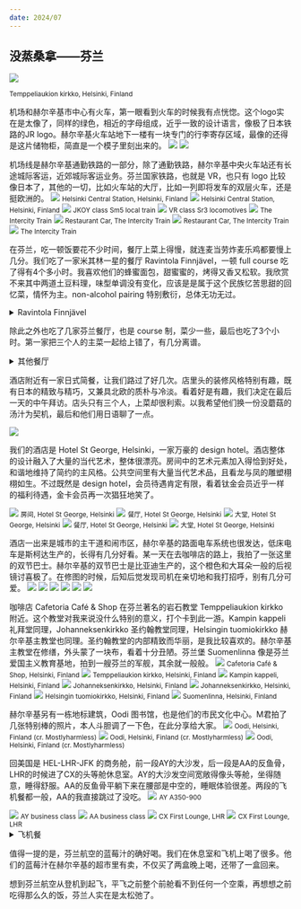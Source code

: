 ```yaml
---
date: 2024/07
---
```


## 没蒸桑拿——芬兰

<img src="https://s2.loli.net/2024/09/24/WdA5zEG1iDZh7xR.jpg"/>

<small>Temppeliaukion kirkko, Helsinki, Finland</small>

机场和赫尔辛基市中心有火车，第一眼看到火车的时候我有点恍惚。这个logo实在是太像了，同样的绿色，相近的字母组成，近乎一致的设计语言，像极了日本铁路的JR logo。赫尔辛基火车站地下一楼有一块专门的行李寄存区域，最像的还得是这片储物柜，简直是一个模子里刻出来的。
<img src="https://s2.loli.net/2024/09/25/gIERbJxzKMYih6k.jpg"/>
<img src="https://s2.loli.net/2024/09/25/9dnsJTUDaRiF2Aq.jpg"/>

机场线是赫尔辛基通勤铁路的一部分，除了通勤铁路，赫尔辛基中央火车站还有长途城际客运，近郊城际客运业务。芬兰国家铁路，也就是 VR，也只有 logo 比较像日本了，其他的一切，比如火车站的大厅，比如一列即将发车的双层火车，还是挺欧洲的。
<img src="https://s2.loli.net/2024/09/25/PclQHUIa8zojpAC.jpg"/>
<small>Helsinki Central Station, Helsinki, Finland</small>
<img src="https://s2.loli.net/2024/09/25/Y25FQ3MqKN9xwEk.jpg"/>
<small>Helsinki Central Station, Helsinki, Finland</small>
<img src="https://s2.loli.net/2024/09/25/Zvm1bfrdVD3NPOq.jpg"/>
<small>JKOY class Sm5 local train</small>
<img src="https://s2.loli.net/2024/09/25/NKaeXjscRdBZyqg.jpg"/>
<small>VR class Sr3 locomotives</small>
<img src="https://s2.loli.net/2024/09/25/MxleW1Bo6OfADsF.jpg"/>
<small>The Intercity Train</small>
<img src="https://s2.loli.net/2024/09/25/N7lGi9EufbgvdPS.jpg"/>
<small>Restaurant Car, The Intercity Train</small>
<img src="https://s2.loli.net/2024/09/25/kRA536qpCloya2i.jpg"/>
<small>Restaurant Car, The Intercity Train</small>
<img src="https://s2.loli.net/2024/09/25/WpH9xyQlSb8TLt6.jpg"/>
<small>The Intercity Train</small>

在芬兰，吃一顿饭要花不少时间，餐厅上菜上得慢，就连麦当劳炸麦乐鸡都要慢上几分。我们吃了一家米其林一星的餐厅 Ravintola Finnjävel，一顿 full course 吃了得有4个多小时。我喜欢他们的蜂蜜面包，甜蜜蜜的，烤得又香又松软。我欣赏不来其中两道土豆料理，味型单调没有变化，应该是是属于这个民族忆苦思甜的回忆菜，情怀为主。non-alcohol pairing 特别敷衍，总体无功无过。
<details>
<summary>Ravintola Finnjävel</summary>
<img src="https://s2.loli.net/2024/09/24/wcZO6JYQhS2IMBT.jpg"/>
<img src="https://s2.loli.net/2024/09/24/CDYAcg79kRaZFsP.jpg"/>
<img src="https://s2.loli.net/2024/09/24/U7s5VSKliF4cBXC.jpg"/>
<img src="https://s2.loli.net/2024/09/24/4bsvHVNcRCIxEqe.jpg"/>
<img src="https://s2.loli.net/2024/09/24/fEPRXwFUvQg9qN2.jpg"/>
<img src="https://s2.loli.net/2024/09/24/vbXry4ZiPhRtedc.jpg"/>
<img src="https://s2.loli.net/2024/09/24/NHwWiuEhnc48tFX.jpg"/>
<img src="https://s2.loli.net/2024/09/24/PXKxoQJV7Sh2qtC.jpg"/>
<img src="https://s2.loli.net/2024/09/24/TXqstVHBd92paWn.jpg"/>
<img src="https://s2.loli.net/2024/09/24/ROW8sNVj2Gd1YmT.jpg"/>
<img src="https://s2.loli.net/2024/09/24/9uHF8dsvIcqrPCp.jpg"/>
<img src="https://s2.loli.net/2024/09/24/Ngb5FW8ly3HxYST.jpg"/>
</details>

除此之外也吃了几家芬兰餐厅，也是 course 制，菜少一些，最后也吃了3个小时。第一家把三个人的主菜一起给上错了，有几分离谱。
<details>
<summary>其他餐厅</summary>

Ravintola KuuKuu
<img src="https://s2.loli.net/2024/09/24/hmF86LURfbonpGB.jpg"/>
<img src="https://s2.loli.net/2024/09/24/FCsXYMautlD3kQq.jpg"/>
<img src="https://s2.loli.net/2024/09/24/jADV2dI8kKRCBJT.jpg"/>

PASSIO Ravintola
<img src="https://s2.loli.net/2024/09/24/9UIfAmqoL4OpnDB.jpg"/>
<img src="https://s2.loli.net/2024/09/24/bytLGaU86DR95se.jpg"/>
<img src="https://s2.loli.net/2024/09/24/NyZ4jr7qauPfbId.jpg"/>
<img src="https://s2.loli.net/2024/09/24/OXSrj2tJUApMYT1.jpg"/>
<img src="https://s2.loli.net/2024/09/24/6BlMvgVGoQ1PaUH.jpg"/>

</details>

酒店附近有一家日式简餐，让我们路过了好几次。店里头的装修风格特别有趣，既有日本的精致与精巧，又兼具北欧的质朴与冷淡。看着好是有趣，我们决定在最后一天的中午拜访。店头只有三个人，上菜却很利索。以我希望他们换一份没蘑菇的汤汁为契机，最后和他们用日语聊了一点。

<img src="https://s2.loli.net/2024/09/24/D69HXKrg4CqvpPJ.jpg"/>

我们的酒店是 Hotel St George, Helsinki，一家万豪的 design hotel。酒店整体的设计融入了大量的当代艺术，整体很漂亮。房间中的艺术元素加入得恰到好处，和谐地维持了简约的主风格。公共空间里有大量当代艺术品，且看龙与凤的雕塑栩栩如生。不过既然是 design hotel，会员待遇肯定有限，看着钛金会员近乎一样的福利待遇，金卡会员再一次猖狂地笑了。

<img src="https://s2.loli.net/2024/09/24/eW9BqLYIXJkmucG.jpg"/>
<small>房间, Hotel St George, Helsinki</small>
<img src="https://s2.loli.net/2024/09/24/EIbiHGrWUCPncRh.jpg"/>
<small>餐厅, Hotel St George, Helsinki</small>
<img src="https://s2.loli.net/2024/09/24/Dog7waMjsLl4Hyt.jpg"/>
<small>大堂, Hotel St George, Helsinki</small>
<img src="https://s2.loli.net/2024/09/24/YKxye7TWcl8fEH4.jpg"/>
<small>餐厅, Hotel St George, Helsinki</small>
<img src="https://s2.loli.net/2024/09/24/pziNDSEH3kZagPs.jpg"/>
<small>大堂, Hotel St George, Helsinki</small>

酒店一出来是城市的主干道和闹市区，赫尔辛基的路面电车系统也很发达，低床电车是斯柯达生产的，长得有几分好看。某一天在去咖啡店的路上，我拍了一张这里的双节巴士。赫尔辛基的双节巴士是比亚迪生产的，这个橙色和大耳朵一般的后视镜讨喜极了。在修图的时候，后知后觉发现司机在亲切地和我打招呼，别有几分可爱。
<img src="https://s2.loli.net/2024/09/24/hQo1Aq7YHgBOX8E.jpg"/>
<img src="https://s2.loli.net/2024/09/24/MdLBmc9bIfWG7uQ.jpg"/>
<img src="https://s2.loli.net/2024/09/24/TVw7I45OkJmEPHn.jpg"/>
<img src="https://s2.loli.net/2024/09/24/YXpdNkeWMUb5mwQ.jpg"/>
<img src="https://s2.loli.net/2024/09/24/sVOjTXvCekzfFlI.jpg"/>
<img src="https://s2.loli.net/2024/09/24/vfMBcmoqy5kHJTu.jpg"/>

咖啡店 Cafetoria Café & Shop 在芬兰著名的岩石教堂 Temppeliaukion kirkko 附近。这个教堂对我来说没什么特别的意义，打个卡到此一游。Kampin kappeli 礼拜堂同理，Johanneksenkirkko 圣约翰教堂同理，Helsingin tuomiokirkko 赫尔辛基主教堂也同理。圣约翰教堂的内部精致而华丽，是我比较喜欢的。赫尔辛基主教堂在修缮，外头蒙了一块布，看着十分丑陋。芬兰堡 Suomenlinna 像是芬兰爱国主义教育基地，拍到一艘芬兰的军舰，其余就一般般。
<img src="https://s2.loli.net/2024/09/24/udB3EXgf5tqYUlr.jpg"/>
<small>Cafetoria Café & Shop, Helsinki, Finland</small>
<img src="https://s2.loli.net/2024/09/24/WdA5zEG1iDZh7xR.jpg"/>
<small>Temppeliaukion kirkko, Helsinki, Finland</small>
<img src="https://s2.loli.net/2024/09/24/uBbe7JpVhotgYad.jpg"/>
<small>Kampin kappeli, Helsinki, Finland</small>
<img src="https://s2.loli.net/2024/09/25/oVTadGXeHuxQmsM.jpg"/>
<small>Johanneksenkirkko, Helsinki, Finland</small>
<img src="https://s2.loli.net/2024/09/25/iY8SGfHDwuoFsmc.jpg"/>
<small>Johanneksenkirkko, Helsinki, Finland</small>
<img src="https://s2.loli.net/2024/09/25/4J7EAxcrsLbS9TR.jpg"/>
<small>Helsingin tuomiokirkko, Helsinki, Finland</small>
<img src="https://s2.loli.net/2024/09/25/9h1FW8QT4qfUunG.jpg"/>
<small>Suomenlinna, Helsinki, Finland</small>

赫尔辛基另有一栋地标建筑，Oodi 图书馆，也是他们的市民文化中心。M君拍了几张特别棒的照片，本人斗胆调了一下色，在此分享给大家。
<img src="https://s2.loli.net/2024/09/24/zMhRJIT6cA7pid4.jpg"/>
<small>Oodi, Helsinki, Finland (cr. Mostlyharmless)</small>
<img src="https://s2.loli.net/2024/09/24/stIPNOeymYMiVLq.jpg"/>
<small>Oodi, Helsinki, Finland (cr. Mostlyharmless)</small>
<img src="https://s2.loli.net/2024/09/24/rjsEhmDSde2QkNt.jpg"/>
<small>Oodi, Helsinki, Finland (cr. Mostlyharmless)</small>

回美国是 HEL-LHR-JFK 的商务舱，前一段AY的大沙发，后一段是AA的反鱼骨，LHR的时候进了CX的头等舱休息室。AY的大沙发空间宽敞得像头等舱，坐得随意，睡得舒服。AA的反鱼骨平躺下来在腰部是中空的，睡眠体验很差。两段的飞机餐都一般，AA的我直接跳过了没吃。
<img src="https://s2.loli.net/2024/09/24/wyEURTMB1ph7krJ.jpg"/>
<small>AY A350-900</small>

<img src="https://s2.loli.net/2024/09/24/QoY7FVvcJXe5iCL.jpg"/>
<small>AY business class</small>

<img src="https://s2.loli.net/2024/09/24/GpW1aKuv5nVMlfJ.jpg"/>
<small>AA business class</small>

<img src="https://s2.loli.net/2024/09/24/WbZ1iTF38gMSv7Q.jpg"/>
<small>CX First Lounge, LHR</small>

<img src="https://s2.loli.net/2024/09/24/mVgJqiBsbcQXx4n.jpg"/>
<small>CX First Lounge, LHR</small>

<details>
<summary>飞机餐</summary>
<img src="https://s2.loli.net/2024/09/24/TSKhyqt4LskB3x1.jpg"/>
<small>AY business class</small>
<img src="https://s2.loli.net/2024/09/24/bRA6FxG1lWyMPwX.jpg"/>
<small>AA business class</small>
<img src="https://s2.loli.net/2024/09/24/gEzdJsUOHek3nwj.jpg"/>
<small>AA business class</small>
</details>

值得一提的是，芬兰航空的蓝莓汁的确好喝。我们在休息室和飞机上喝了很多。他们的蓝莓汁在赫尔辛基的超市里有卖，不仅买了两盒晚上喝，还带了一盒回来。

想到芬兰航空从登机到起飞，平飞之前整个前舱看不到任何一个空乘，再想想之前吃得那么久的饭，芬兰人实在是太松弛了。